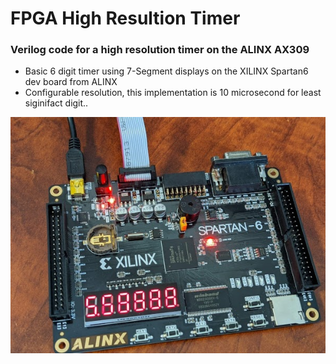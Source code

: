 # FPGA High Resultion Timer

### Verilog code for a high resolution timer on the ALINX AX309

- Basic 6 digit timer using 7-Segment displays on the XILINX Spartan6 dev board from ALINX
- Configurable resolution, this implementation is 10 microsecond for least siginifact digit..

![ALINX-AX309](images/ax309.jpg)

